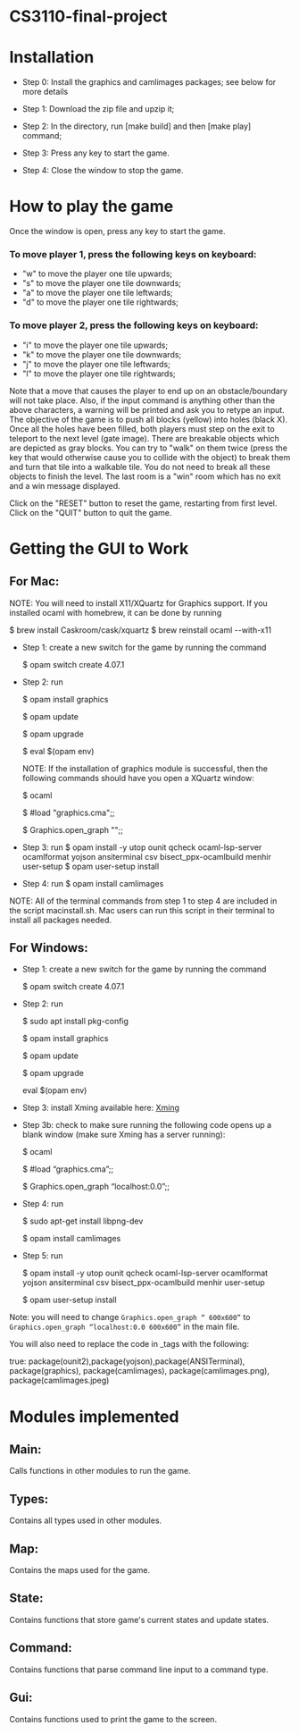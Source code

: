# CS3110-final-project


# Installation
- Step 0: Install the graphics and camlimages packages; see below for more details

- Step 1: Download the zip file and upzip it;

- Step 2: In the directory, run [make build] and then [make play] command;

- Step 3: Press any key to start the game.

- Step 4: Close the window to stop the game. 

# How to play the game
Once the window is open, press any key to start the game.

### To move player 1, press the following keys on keyboard:

 - "w" to move the player one tile upwards;
 - "s" to move the player one tile downwards; 
 - "a" to move the player one tile leftwards; 
 - "d" to move the player one tile rightwards; 

### To move player 2, press the following keys on keyboard:
  
 - "i" to move the player one tile upwards;
 - "k" to move the player one tile downwards; 
 - "j" to move the player one tile leftwards; 
 - "l" to move the player one tile rightwards; 


Note that a move that causes the player to end up on an obstacle/boundary will not take place.
Also, if the input command is anything other than the above characters, a warning will be printed and ask you to retype an input. 
The objective of the game is to push all blocks (yellow) into holes (black X). 
Once all the holes have been filled, both players must step on the exit to teleport to the next level (gate image).
There are breakable objects which are depicted as gray blocks. You can try to "walk" on them twice (press the key that would otherwise cause you to collide with the object) to break them and turn that tile into a walkable tile. You do not need to break all these objects to finish the level.
The last room is a "win" room which has no exit and a win message displayed.

Click on the "RESET" button to reset the game, restarting from first level.
Click on the "QUIT" button to quit the game.

# Getting the GUI to Work
## For Mac:
NOTE: 
You will need to install X11/XQuartz for Graphics support. 
If you installed ocaml with homebrew, it can be done by running

$ brew install Caskroom/cask/xquartz
$ brew reinstall ocaml --with-x11

- Step 1: create a new switch for the game by running the command 

    $ opam switch create <name> 4.07.1

- Step 2: run

    $ opam install graphics

    $ opam update

    $ opam upgrade

    $ eval $(opam env)

    NOTE: If the installation of graphics module is successful, then the
    following commands should have you open a XQuartz window:

    $ ocaml

    $ #load "graphics.cma";;

    $ Graphics.open_graph "";;

- Step 3: run 
    $ opam install -y utop ounit qcheck ocaml-lsp-server ocamlformat yojson ansiterminal csv bisect_ppx-ocamlbuild menhir user-setup
    $ opam user-setup install

- Step 4: run 
    $ opam install camlimages

NOTE: All of the terminal commands from step 1 to step 4 are included in the script macinstall.sh. Mac users can run this script in their terminal to install all packages needed. 

## For Windows:
- Step 1: create a new switch for the game by running the command 

    $ opam switch create <name> 4.07.1

- Step 2: run

    $ sudo apt install pkg-config

    $ opam install graphics

    $ opam update

    $ opam upgrade

     eval $(opam env)  

- Step 3: install Xming available here: [Xming](https://sourceforge.net/projects/xming/)

- Step 3b: check to make sure running the following code opens up a blank window (make sure Xming has a server running):

    $ ocaml
    
    $ #load “graphics.cma”;;

    $ Graphics.open_graph “localhost:0.0”;;

- Step 4: run

    $ sudo apt-get install libpng-dev
    
    $ opam install camlimages
    
- Step 5: run 

    $ opam install -y utop ounit qcheck ocaml-lsp-server ocamlformat yojson ansiterminal csv bisect_ppx-ocamlbuild menhir user-setup
    
    $ opam user-setup install

Note: you will need to change `Graphics.open_graph “ 600x600”` to `Graphics.open_graph “localhost:0.0 600x600”` in the main file.

You will also need to replace the code in _tags with the following:

true: package(ounit2),package(yojson),package(ANSITerminal), package(graphics), package(camlimages), package(camlimages.png), package(camlimages.jpeg)


# Modules implemented
## Main:
Calls functions in other modules to run the game.

## Types: 
Contains all types used in other modules.

## Map:
Contains the maps used for the game.

## State:
Contains functions that store game's current states and update states.

## Command:
Contains functions that parse command line input to a command type.

## Gui:
Contains functions used to print the game to the screen.

